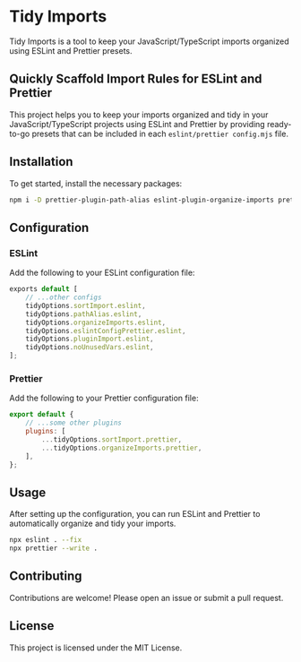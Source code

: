 # Tidy Imports
Tidy Imports is a tool to keep your JavaScript/TypeScript imports organized using ESLint and Prettier presets.

## Quickly Scaffold Import Rules for ESLint and Prettier

This project helps you to keep your imports organized and tidy in your JavaScript/TypeScript projects using ESLint and Prettier by providing ready-to-go presets that can be included in each `eslint/prettier config.mjs` file.

## Installation

To get started, install the necessary packages:

```sh
npm i -D prettier-plugin-path-alias eslint-plugin-organize-imports prettier-plugin-organize-imports eslint-config-prettier eslint-plugin-import
```

## Configuration

### ESLint

Add the following to your ESLint configuration file:

```eslint.config.mjs
exports default [
    // ...other configs
    tidyOptions.sortImport.eslint,
    tidyOptions.pathAlias.eslint,
    tidyOptions.organizeImports.eslint,
    tidyOptions.eslintConfigPrettier.eslint,
    tidyOptions.pluginImport.eslint,
    tidyOptions.noUnusedVars.eslint,
];
```

### Prettier

Add the following to your Prettier configuration file:

```prettier.config.mjs
export default {
    // ...some other plugins
    plugins: [
        ...tidyOptions.sortImport.prettier,
        ...tidyOptions.organizeImports.prettier,
    ],
};
```

## Usage

After setting up the configuration, you can run ESLint and Prettier to automatically organize and tidy your imports.

```sh
npx eslint . --fix
npx prettier --write .
```

## Contributing

Contributions are welcome! Please open an issue or submit a pull request.

## License

This project is licensed under the MIT License.